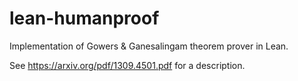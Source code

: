 # lean-humanproof
Implementation of Gowers &amp; Ganesalingam theorem prover in Lean.

See https://arxiv.org/pdf/1309.4501.pdf for a description.
